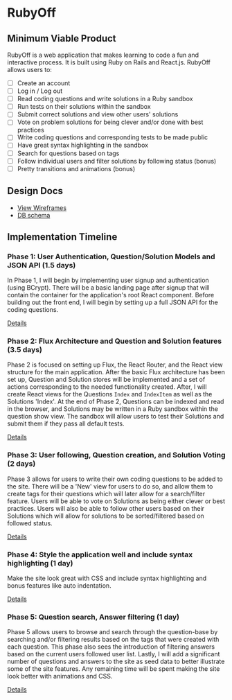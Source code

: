 # RubyOff

<!-- [Heroku link][heroku] **NB:** This should be a link to your production site

[heroku]: http://www.herokuapp.com -->

## Minimum Viable Product

RubyOff is a web application that makes learning to code a fun and interactive
process. It is built using Ruby on Rails and React.js. RubyOff allows users to:

<!-- This is a Markdown checklist. Use it to keep track of your progress! -->

- [ ] Create an account
- [ ] Log in / Log out
- [ ] Read coding questions and write solutions in a Ruby sandbox
- [ ] Run tests on their solutions within the sandbox
- [ ] Submit correct solutions and view other users' solutions
- [ ] Vote on problem solutions for being clever and/or done with best practices
- [ ] Write coding questions and corresponding tests to be made public
- [ ] Have great syntax highlighting in the sandbox
- [ ] Search for questions based on tags
- [ ] Follow individual users and filter solutions by following status (bonus)
- [ ] Pretty transitions and animations (bonus)

## Design Docs
* [View Wireframes][view]
* [DB schema][schema]

[view]: ./docs/views.md
[schema]: ./docs/schema.md

## Implementation Timeline

### Phase 1: User Authentication, Question/Solution Models and JSON API (1.5 days)

In Phase 1, I will begin by implementing user signup and authentication (using
BCrypt). There will be a basic landing page after signup that will contain the
container for the application's root React component. Before building out the
front end, I will begin by setting up a full JSON API for the coding questions.

[Details][phase-one]

### Phase 2: Flux Architecture and Question and Solution features (3.5 days)

Phase 2 is focused on setting up Flux, the React Router, and the React view
structure for the main application. After the basic Flux architecture has been
set up, Question and Solution stores will be implemented and a set of actions
corresponding to the needed functionality created. After, I will create React
views for the Questions `Index` and `IndexItem` as well as the Solutions 'Index'.
At the end of Phase 2, Questions can be indexed and read in the browser, and
Solutions may be written in a Ruby sandbox within the question show view. The
sandbox will allow users to test their Solutions and submit them if they pass all
default tests.

[Details][phase-two]

### Phase 3: User following, Question creation, and Solution Voting (2 days)

Phase 3 allows for users to write their own coding questions to be added to the
site. There will be a 'New' view for users to do so, and allow them to create tags
for their questions which will later allow for a search/filter feature. Users will
be able to vote on Solutions as being either clever or best practices. Users will
also be able to follow other users based on their Solutions which will allow for
solutions to be sorted/filtered based on followed status.

[Details][phase-three]

### Phase 4: Style the application well and include syntax highlighting (1 day)

Make the site look great with CSS and include syntax highlighting and bonus features
like auto indentation.

[Details][phase-four]

### Phase 5: Question search, Answer filtering (1 day)

Phase 5 allows users to browse and search through the question-base by searching
and/or filtering results based on the tags that were created with each question.
This phase also sees the introduction of filtering answers based on the current
users followed user list. Lastly, I will add a significant number of questions
and answers to the site as seed data to better illustrate some of the site features.
Any remaining time will be spent making the site look better with animations and
CSS.

[Details][phase-five]

[phase-one]: ./docs/phases/phase1.md
[phase-two]: ./docs/phases/phase2.md
[phase-three]: ./docs/phases/phase3.md
[phase-four]: ./docs/phases/phase4.md
[phase-five]: ./docs/phases/phase5.md
